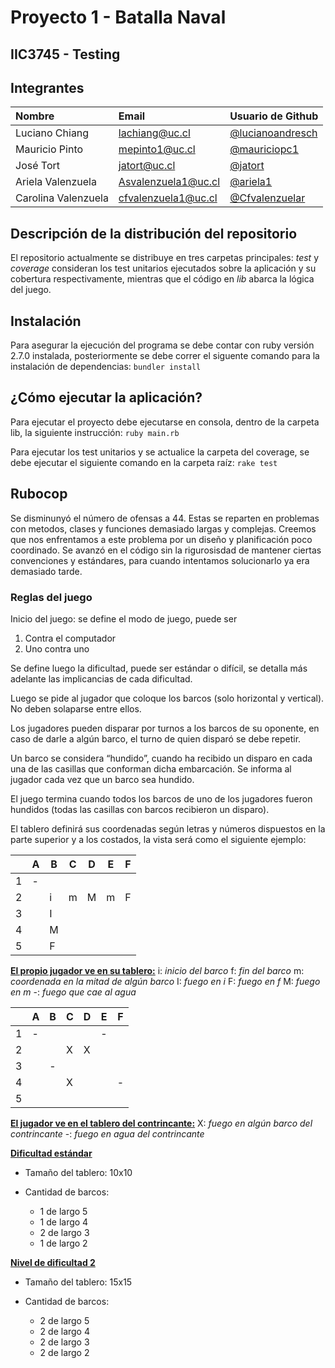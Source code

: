# Proyecto 1 - Batalla Naval

## IIC3745 - Testing

## Integrantes

| Nombre              | Email               | Usuario de Github                                      |
| :------------------ | :------------------ | :----------------------------------------------------- |
| Luciano Chiang      | lachiang@uc.cl      | [@lucianoandresch](https://github.com/lucianoandresch) |
| Mauricio Pinto      | mepinto1@uc.cl      | [@mauriciopc1](https://github.com/mauriciopc1)         |
| José Tort           | jatort@uc.cl        | [@jatort](https://www.github.com/jatort)               |
| Ariela Valenzuela   | Asvalenzuela1@uc.cl | [@ariela1](https://github.com/ariela1)                 |
| Carolina Valenzuela | cfvalenzuela1@uc.cl | [@Cfvalenzuelar](https://github.com/Cfvalenzuelar)     |

## Descripción de la distribución del repositorio

El repositorio actualmente se distribuye en tres carpetas principales: _test_ y _coverage_ consideran los test unitarios ejecutados sobre la aplicación y su cobertura respectivamente, mientras que el código en _lib_ abarca la lógica del juego.

## Instalación

Para asegurar la ejecución del programa se debe contar con ruby versión 2.7.0 instalada, posteriormente se debe correr el siguente comando para la instalación de dependencias:
`bundler install`

## ¿Cómo ejecutar la aplicación?

Para ejecutar el proyecto debe ejecutarse en consola, dentro de la carpeta lib, la siguiente instrucción:
`ruby main.rb`

Para ejecutar los test unitarios y se actualice la carpeta del coverage, se debe ejecutar el siguiente comando en la carpeta raíz:
`rake test`

## Rubocop

Se disminunyó el número de ofensas a 44. Estas se reparten en problemas con metodos, clases y funciones demasiado largas y complejas. Creemos que nos enfrentamos a este problema por un diseño y planificación poco coordinado. Se avanzó en el código sin la rigurosisdad de mantener ciertas convenciones y estándares, para cuando intentamos solucionarlo ya era demasiado tarde.

### Reglas del juego

Inicio del juego: se define el modo de juego, puede ser

1. Contra el computador
2. Uno contra uno

Se define luego la dificultad, puede ser estándar o difícil, se detalla más adelante las implicancias de cada dificultad.

Luego se pide al jugador que coloque los barcos (solo horizontal y vertical). No deben solaparse entre ellos.

Los jugadores pueden disparar por turnos a los barcos de su oponente, en caso
de darle a algún barco, el turno de quien disparó se debe repetir.

Un barco se considera “hundido”, cuando ha recibido un disparo en cada una de las casillas
que conforman dicha embarcación. Se informa al jugador cada vez que un barco sea hundido.

El juego termina cuando todos los barcos de uno de los jugadores fueron hundidos (todas las casillas con barcos recibieron un disparo).

El tablero definirá sus coordenadas según letras y números dispuestos en la parte superior y a los costados, la vista será como el siguiente ejemplo:

|     | A   | B   | C   | D   | E   | F   |
| --- | --- | --- | --- | --- | --- | --- |
| 1   | -   |     |     |     |     |     |
| 2   |     | i   | m   | M   | m   | F   |
| 3   |     | I   |     |     |     |     |
| 4   |     | M   |     |     |     |     |
| 5   |     | F   |     |     |     |     |

**<ins>El propio jugador ve en su tablero:</ins>**
i: _inicio del barco_
f: _fin del barco_
m: _coordenada en la mitad de algún barco_
I: _fuego en i_
F: _fuego en f_
M: _fuego en m_
-: _fuego que cae al agua_

|     | A   | B   | C   | D   | E   | F   |
| --- | --- | --- | --- | --- | --- | --- |
| 1   | -   |     |     |     | -   |     |
| 2   |     |     | X   | X   |     |     |
| 3   |     | -   |     |     |     |     |
| 4   |     |     | X   |     |     | -   |
| 5   |     |     |     |     |     |     |

**<ins>El jugador ve en el tablero del contrincante:</ins>**
X: _fuego en algún barco del contrincante_
-: _fuego en agua del contrincante_

**<ins>Dificultad estándar</ins>**

- Tamaño del tablero: 10x10
- Cantidad de barcos:

  - 1 de largo 5
  - 1 de largo 4
  - 2 de largo 3
  - 1 de largo 2

**<ins>Nivel de dificultad 2</ins>**

- Tamaño del tablero: 15x15
- Cantidad de barcos:

  - 2 de largo 5
  - 2 de largo 4
  - 2 de largo 3
  - 2 de largo 2

